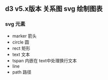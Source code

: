 ## d3 v5.x版本 关系图  svg 绘制图表

### svg 元素

- marker 箭头
- circle 圆
- rect 矩形
- text 文本
- tspan 内嵌在 text中处理换行文本
- line 
- path 路径